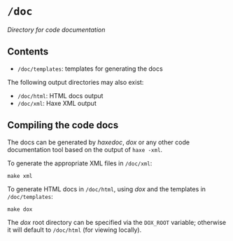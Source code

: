`/doc`
======

_Directory for code documentation_


Contents
--------

 * `/doc/templates`: templates for generating the docs

The following output directories may also exist:
 
 * `/doc/html`: HTML docs output
 * `/doc/xml`: Haxe XML output


Compiling the code docs
-----------------------

The docs can be generated by _haxedoc_, _dox_ or any other code documentation tool based on the output of `haxe -xml`.

To generate the appropriate XML files in `/doc/xml`:

```
make xml
```

To generate HTML docs in `/doc/html`, using _dox_ and the templates in `/doc/templates`:

```
make dox
```

The _dox_ root directory can be specified via the `DOX_ROOT` variable; otherwise it will default to `/doc/html` (for viewing locally).
